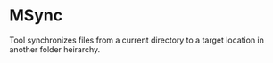 # MSync
Tool synchronizes files from a current directory to a target location in another folder heirarchy.   

